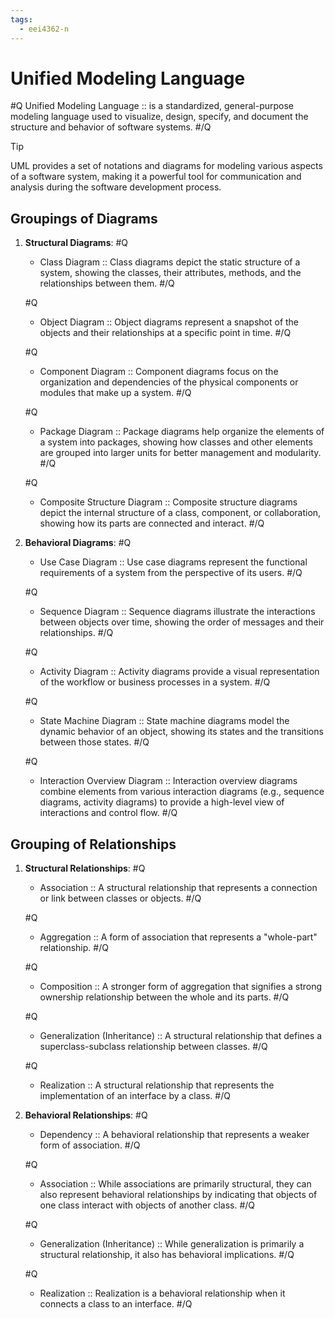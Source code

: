 ```yaml
---
tags:
  - eei4362-n
---
```

# Unified Modeling Language
#Q
Unified Modeling Language :: is a standardized, general-purpose modeling language used to visualize, design, specify, and document the structure and behavior of software systems. 
#/Q

> [!tip] 
> UML provides a set of notations and diagrams for modeling various aspects of a software system, making it a powerful tool for communication and analysis during the software development process.

## Groupings of Diagrams

1. **Structural Diagrams**:
    #Q
    - Class Diagram :: Class diagrams depict the static structure of a system, showing the classes, their attributes, methods, and the relationships between them. 
    #/Q
        
    #Q
    - Object Diagram :: Object diagrams represent a snapshot of the objects and their relationships at a specific point in time.
    #/Q 
        
    #Q
    - Component Diagram :: Component diagrams focus on the organization and dependencies of the physical components or modules that make up a system.
    #/Q
        
    #Q
    - Package Diagram :: Package diagrams help organize the elements of a system into packages, showing how classes and other elements are grouped into larger units for better management and modularity.
    #/Q
        
    #Q
    - Composite Structure Diagram :: Composite structure diagrams depict the internal structure of a class, component, or collaboration, showing how its parts are connected and interact.
    #/Q

1. **Behavioral Diagrams**:
    #Q
    - Use Case Diagram :: Use case diagrams represent the functional requirements of a system from the perspective of its users.
    #/Q
        
    #Q
    - Sequence Diagram :: Sequence diagrams illustrate the interactions between objects over time, showing the order of messages and their relationships.
    #/Q
        
    #Q
    - Activity Diagram :: Activity diagrams provide a visual representation of the workflow or business processes in a system.
    #/Q
        
    #Q
    - State Machine Diagram :: State machine diagrams model the dynamic behavior of an object, showing its states and the transitions between those states.
    #/Q
        
    #Q
    - Interaction Overview Diagram :: Interaction overview diagrams combine elements from various interaction diagrams (e.g., sequence diagrams, activity diagrams) to provide a high-level view of interactions and control flow.
    #/Q

## Grouping of Relationships

1. **Structural Relationships**:
    #Q
    - Association :: A structural relationship that represents a connection or link between classes or objects. 
    #/Q
        
    #Q
    - Aggregation :: A form of association that represents a "whole-part" relationship.
    #/Q
		   
    #Q
    - Composition :: A stronger form of aggregation that signifies a strong ownership relationship between the whole and its parts. 
    #/Q
        
    #Q
    - Generalization (Inheritance) :: A structural relationship that defines a superclass-subclass relationship between classes. 
    #/Q
        
    #Q
    - Realization :: A structural relationship that represents the implementation of an interface by a class.
    #/Q
        
2. **Behavioral Relationships**:
    #Q
    - Dependency :: A behavioral relationship that represents a weaker form of association. 
    #/Q
        
    #Q
    - Association :: While associations are primarily structural, they can also represent behavioral relationships by indicating that objects of one class interact with objects of another class.
    #/Q
        
    #Q
    - Generalization (Inheritance) :: While generalization is primarily a structural relationship, it also has behavioral implications. 
    #/Q
        
    #Q
    - Realization :: Realization is a behavioral relationship when it connects a class to an interface. 
    #/Q